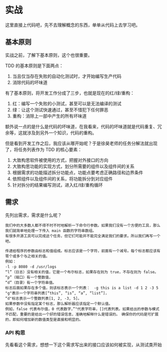 # 实战

这里直接上代码吧，先不去理解概念的东西，单单从代码上去学习吧。

## 基本原则

实战之前，了解下基本原则，这个也很重要。

TDD 的基本原则是下面两点：

1. 当且仅当存在失败的自动化测试时，才开始编写生产代码
2. 消除代码的坏味道

有了基本原则，将开发工作分成了三步，也就是现在的红/绿/重构：

1. 红：编写一个失败的小测试，甚至可以是无法编译的测试
2. 绿：让这个测试快速通过，甚至不惜犯下任何罪恶
3. 重构：消除上一部中产生的所有坏味道

额外说一点的是什么是代码的坏味道，在我看来，代码的坏味道就是代码重复、冗余等，这就涉及到另外一个知识，代码的重构。

但是看到开发工作之后，我应该从哪开始呢？于是徐昊老师的任务分解法就出现了，将任务列表作为 TDD 的核心要素：

1. 大致构思软件被使用的方式，把握对外接口的方向
2. 大致构思功能的实现方式，划分所需要的组件以及组件间的关系
3. 根据需求的功能描述拆分功能点，功能点要考虑正确路径和边界条件
4. 依照组件以及组件间的关系，将功能拆分到对应组件
5. 针对拆分的结果编写测试，进入红/绿/重构循环

## 需求

先列出需求，需求是什么呢？

```text
我们中的大多数人都不得不时不时地解析一下命令行参数。如果我们没有一个方便的工具，那么我们就简单地处理一下传入 main 函数的字符串数组。
有很多开源工具可以完成这个任务，但它们可能并不能完全满足我们的要求。所以我们再写一个吧。　

传递给程序的参数由标志和值组成。标志应该是一个字符，前面有一个减号。每个标志都应该有零个或多个与之相关的值。
例如：　
-l -p 8080 -d /usr/logs　
“l”（日志）没有相关的值，它是一个布尔标志，如果存在则为 true，不存在则为 false。
“p”（端口）有一个整数值，
“d”（目录）有一个字符串值。
标志后面如果存在多个值，则该标志表示一个列表：　-g this is a list -d 1 2 -3 5　
"g"表示一个字符串列表[“this”, “is”, “a”, “list”]，
“d"标志表示一个整数列表[1, 2, -3, 5]。　
如果参数中没有指定某个标志，那么解析器应该指定一个默认值。
例如，false 代表布尔值，0 代表数字，”"代表字符串，[]代表列表。如果给出的参数与模式不匹配，重要的是给出一个好的错误信息，准确地解释什么是错误的。　确保你的代码是可扩展的，即如何增加新的数值类型是直接和明显的。
```
### API 构思

先看看这个需求，想想一下这个需求写出来的接口应该如何被实现，从测试类开始